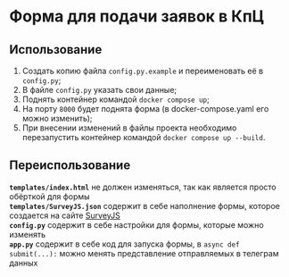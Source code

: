 # Форма для подачи заявок в КпЦ
## Использование
1. Создать копию файла `config.py.example` и переименовать её в `config.py`;
2. В файле `config.py` указать свои данные;
3. Поднять контейнер командой `docker compose up`;
4. На порту `8000` будет поднята форма (в docker-compose.yaml его можно изменить);
5. При внесении изменений в файлы проекта необходимо перезапустить контейнер командой `docker compose up --build`.

## Переиспользование
**`templates/index.html`** не должен изменяться, так как является просто обёрткой для формы  
**`templates/SurveyJS.json`** содержит в себе наполнение формы, которое создается на сайте [SurveyJS](https://surveyjs.io/create-survey)  
**`config.py`** содержит в себе настройки для формы, которые можно изменять  
**`app.py`** содержит в себе код для запуска формы, в `async def submit(...):` можно менять представление отправляемых в телеграм данных  
